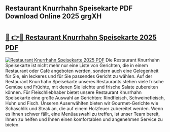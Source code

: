 ## Restaurant Knurrhahn Speisekarte PDF Download Online 2025 grgXH

# <h2><a href="http://gc8nimk.nevu.top/?p=Restaurant+Knurrhahn+Speisekarte">🔗 👉🔴 Restaurant Knurrhahn Speisekarte 2025 PDF</a></h2>

[![Restaurant Knurrhahn Speisekarte 2025 PDF](https://i.imgur.com/dBaPXMq.png)](http://gc8nimk.nevu.top/?p=Restaurant+Knurrhahn+Speisekarte)
Die Restaurant Knurrhahn Speisekarte ist nicht mehr nur eine Liste von Gerichten, die in einem Restaurant oder Café angeboten werden, sondern auch eine Gelegenheit für Sie, ein leckeres und für Sie passendes Gericht zu wählen. Auf der Restaurant Knurrhahn Speisekarte unseres Restaurants stehen viele frische Gemüse und Früchte, mit denen Sie leichte und frische Salate zubereiten können. Für Fleischliebhaber bietet unsere Restaurant Knurrhahn Speisekarte eine große Auswahl an Gerichten: Rindfleisch, Schweinefleisch, Huhn und Fisch. Unseren Auserwählten bieten wir Gourmet-Gerichte wie Schaschlik und Steak an, die auf einem Holzfeuer zubereitet werden. Wenn es Ihnen schwer fällt, eine Menüauswahl zu treffen, ist unser Team bereit, Ihnen zu helfen und Ihnen einen komfortablen und angenehmen Service zu bieten.
